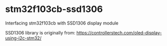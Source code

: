 # stm32f103cb-ssd1306
 Interfacing stm32f103cb with SSD1306 display module

SSD1306 library is originally from: https://controllerstech.com/oled-display-using-i2c-stm32/

